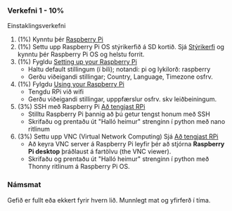 ### Verkefni 1 - 10% 
Einstaklingsverkefni

1. (1%) Kynntu þér [Raspberry Pi](https://github.com/GunnarThorunnarson/VESM2CU/wiki/Raspberry-Pi)
2. (1%) Settu upp Raspberry Pi OS stýrikerfið á SD kortið. Sjá [Stýrikerfi](https://github.com/GunnarThorunnarson/VESM2CU/wiki/St%C3%BDrikerfi) og kynntu þér Raspberry Pi OS og helstu forrit.
4. (1%) Fygldu [Setting up your Raspberry Pi](https://projects.raspberrypi.org/en/projects/raspberry-pi-setting-up/3)
   - Haltu default stillingum (í bili); notandi: pi  og lykilorð: raspberry
   - Gerðu viðeigandi stillingar; Country, Language, Timezone  osfrv.
5. (1%) Fylgdu [Using your Raspberry Pi](https://projects.raspberrypi.org/en/projects/raspberry-pi-using)
   - Tengdu RPi við wifi
   - Gerðu viðeigandi stillingar, upppfærslur osfrv. skv leiðbeiningum.
6. (3%) SSH með Raspberry Pi [Að tengjast RPi](https://github.com/GunnarThorunnarson/VESM2CU/wiki/A%C3%B0-tengjast-Raspberry-Pi)
   - Stilltu Raspberry Pi þannig að þú getur tengst honum með SSH 
   - Skrifaðu og prentaðu út "Halló heimur" strenginn í python með nano ritlinum
7. (3%) Settu upp VNC (Virtual Network Computing) Sjá [Að tengjast RPi](https://github.com/GunnarThorunnarson/VESM2CU/wiki/A%C3%B0-tengjast-Raspberry-Pi)
   - Að keyra VNC server á Raspberry Pi leyfir þér að stjórna **Raspberry Pi desktop** þráðlaust á fartölvu (the VNC viewer).
   - Skrifaðu og prentaðu út "Halló heimur" strenginn í python með Thonny ritlinum á Raspberry Pi OS.


### Námsmat

Gefið er fullt eða ekkert fyrir hvern lið.
Munnlegt mat og yfirferð í tíma.

